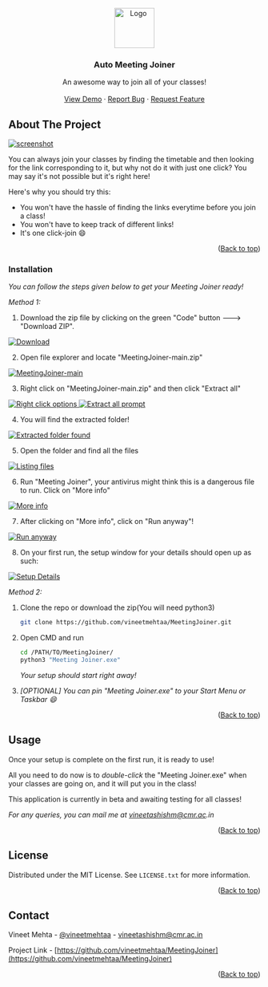 <div id="top"></div>

<!-- PROJECT LOGO -->
<br />
<div align="center">
  <a href="https://github.com/vineetmehtaa/MeetingJoiner">
    <img src="images/Logo.png" alt="Logo" width="80" height="80">
  </a>

  <h3 align="center">Auto Meeting Joiner</h3>

  <p align="center">
    An awesome way to join all of your classes!
    <br />
    <br />
    <a href="https://github.com/vineetmehtaa/MeetingJoiner">View Demo</a>
    ·
    <a href="https://github.com/vineetmehtaa/MeetingJoiner/issues">Report Bug</a>
    ·
    <a href="https://github.com/vineetmehtaa/MeetingJoiner/issues">Request Feature</a>
  </p>
</div>

<!-- ABOUT THE PROJECT -->
## About The Project

<a href="https://github.com/vineetmehtaa/MeetingJoiner">
    <img src="images/screenshot.png" alt=screenshot>
  </a>

You can always join your classes by finding the timetable and then looking for the link corresponding to it, but why not do it with just one click? You may say it's not possible but it's right here!

Here's why you should try this:
* You won't have the hassle of finding the links everytime before you join a class!
* You won't have to keep track of different links!
* It's one click-join :smile:

<p align="right">(<a href="#top">Back to top</a>)</p>

### Installation

_You can follow the steps given below to get your Meeting Joiner ready!_

_Method 1:_
1. Download the zip file by clicking on the green "Code" button ---> "Download ZIP".

<div align="left">
  <a href="https://github.com/vineetmehtaa/MeetingJoiner">
    <img src="images/download_zip.png" alt="Download">
  </a>
</div>

  
2. Open file explorer and locate "MeetingJoiner-main.zip"
<div align="left">
  <a href="https://github.com/vineetmehtaa/MeetingJoiner">
    <img src="images/1.PNG" alt="MeetingJoiner-main">
  </a>
</div>
  
  
3. Right click on "MeetingJoiner-main.zip" and then click "Extract all"
<div align="left">
  <a href="https://github.com/vineetmehtaa/MeetingJoiner">
    <img src="images/2.PNG" alt="Right click options">
  </a>
  <a href="https://github.com/vineetmehtaa/MeetingJoiner">
    <img src="images/3.png" alt="Extract all prompt">
  </a>
</div>
  
  
4. You will find the extracted folder!
<div align="left">
  <a href="https://github.com/vineetmehtaa/MeetingJoiner">
    <img src="images/4.png" alt="Extracted folder found">
  </a>
</div>

  
5. Open the folder and find all the files
<div align="left">
  <a href="https://github.com/vineetmehtaa/MeetingJoiner">
    <img src="images/5.png" alt="Listing files">
  </a>
</div>

  
6. Run "Meeting Joiner", your antivirus might think this is a dangerous file to run. Click on "More info"
<div align="left">
  <a href="https://github.com/vineetmehtaa/MeetingJoiner">
    <img src="images/6.png" alt="More info">
  </a>

  
7. After clicking on "More info", click on "Run anyway"!
<div align="left">
  <a href="https://github.com/vineetmehtaa/MeetingJoiner">
    <img src="images/7.png" alt="Run anyway">
  </a>
</div>
  
  
8. On your first run, the setup window for your details should open up as such:
<div align="left">
  <a href="https://github.com/vineetmehtaa/MeetingJoiner">
    <img src="images/8.png" alt="Setup Details">
  </a>
</div>

  
_Method 2:_
1. Clone the repo or download the zip(You will need python3)
   ```sh
   git clone https://github.com/vineetmehtaa/MeetingJoiner.git
   ```
2. Open CMD and run
   ```sh
   cd /PATH/TO/MeetingJoiner/
   python3 "Meeting Joiner.exe"
   ```
   _Your setup should start right away!_
   
3. _[OPTIONAL] You can pin "Meeting Joiner.exe" to your Start Menu or Taskbar :smile:_

<p align="right">(<a href="#top">Back to top</a>)</p>



<!-- USAGE EXAMPLES -->
## Usage

Once your setup is complete on the first run, it is ready to use!

All you need to do now is to _double-click_ the "Meeting Joiner.exe" when your classes are going on, and it will put you in the class!

This application is currently in beta and awaiting testing for all classes!

  
_For any queries, you can mail me at vineetashishm@cmr.ac.in_

<p align="right">(<a href="#top">Back to top</a>)</p>



<!-- LICENSE -->
## License

Distributed under the MIT License. See `LICENSE.txt` for more information.

<p align="right">(<a href="#top">Back to top</a>)</p>



<!-- CONTACT -->
## Contact

Vineet Mehta - [@vineetmehtaa](https://instagram.com/vineetmehtaa) - vineetashishm@cmr.ac.in

Project Link - [https://github.com/vineetmehtaa/MeetingJoiner](https://github.com/vineetmehtaa/MeetingJoiner)

<p align="right">(<a href="#top">Back to top</a>)</p>
